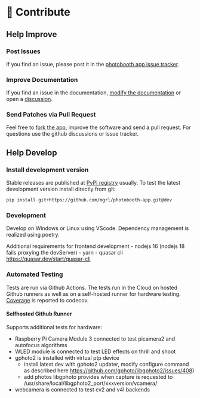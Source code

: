 # 🚀 Contribute

## Help Improve

### Post Issues

If you find an issue, please post it in the [photobooth app issue tracker](https://github.com/mgrl/photobooth-app/issues).

### Improve Documentation

If you find an issue in the documentation, [modify the documentation](https://github.com/mgrl/photobooth-docs) or open a [discussion](https://github.com/mgrl/photobooth-app/discussions).

### Send Patches via Pull Request

Feel free to [fork the app](https://github.com/mgrl/photobooth-app), improve the software and send a pull request.
For questions use the github discussions or issue tracker.

## Help Develop

### Install development version

Stable releases are published at [PyPI registry](https://pypi.org/project/photobooth-app/) usually.
To test the latest development version install directly from git:

```sh
pip install git+https://github.com/mgrl/photobooth-app.git@dev
```

### Development

Develop on Windows or Linux using VScode.
Dependency management is realized using poetry.

Additional requirements for frontend development
    - nodejs 16 (nodejs 18 fails proxying the devServer)
    - yarn
    - quasar cli <https://quasar.dev/start/quasar-cli>

### Automated Testing

Tests are run via Github Actions.
The tests run in the Cloud on hosted Github runners as well as on a self-hosted runner for hardware testing.
[Coverage](https://app.codecov.io/gh/mgrl/photobooth-app) is reported to codecov.

#### Selfhosted Github Runner

Supports additional tests for hardware:

- Raspberry Pi Camera Module 3 connected to test picamera2 and autofocus algorithms
- WLED module is connected to test LED effects on thrill and shoot
- gphoto2 is installed with virtual ptp device
    - install latest dev with gphoto2 updater,  modify configure command as described here <https://github.com/gphoto/libgphoto2/issues/408>)
    - add photos libgphoto provides when capture is requested to /usr/share/local/libgphoto2_port/xxxversion/vcamera/
- webcamera is connected to test cv2 and v4l backends
